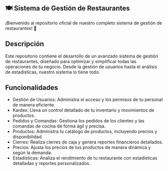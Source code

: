 ## 🍽️ Sistema de Gestión de Restaurantes

¡Bienvenido al repositorio oficial de nuestro completo sistema de gestión de restaurantes! 🌟

## Descripción

Este repositorio contiene el desarrollo de un avanzado sistema de gestión de restaurantes, diseñado para optimizar y simplificar todas las operaciones de tu negocio.
Desde la gestión de usuarios hasta el análisis de estadísticas, nuestro sistema lo tiene todo.

## Funcionalidades
<ul>
<li>Gestión de Usuarios: Administra el acceso y los permisos de tu personal de manera eficiente.</li>
<li>Kardex: Lleva un control detallado de tu inventario y movimientos de productos.</li>
<li>Pedidos y Comandas: Gestiona los pedidos de los clientes y las comandas de cocina de forma ágil y precisa.</li>
<li>Productos: Administra tu catálogo de productos, incluyendo precios y disponibilidad.</li>
<li>Cierres: Realiza cierres de caja y genera reportes financieros detallados.</li>
<li>Precios: Ajusta los precios de tus productos de manera dinámica y según la demanda.</li>
<li>Estadísticas: Analiza el rendimiento de tu restaurante con estadísticas detalladas y reportes personalizados.</li>
</ul>
